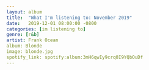 ```yaml
---
layout: album
title:  "What I'm listening to: November 2019"
date:   2019-12-01 08:00:00 -0800
categories: [im listening to]
genre: [r&b]
artist: Frank Ocean
album: Blonde
image: blonde.jpg
spotify_link: spotify:album:3mH6qwIy9crq0I9YQbOuDf
---
```

